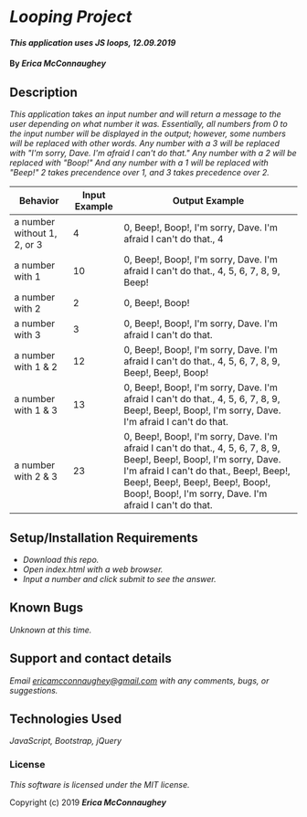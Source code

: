 # _Looping Project_

#### _This application uses JS loops, 12.09.2019_

#### By _**Erica McConnaughey**_

## Description

_This application takes an input number and will return a message to the user depending on what number it was. Essentially, all numbers from 0 to the input number will be displayed in the output; however, some numbers will be replaced with other words. Any number with a 3 will be replaced with "I'm sorry, Dave. I'm afraid I can't do that." Any number with a 2 will be replaced with "Boop!" And any number with a 1 will be replaced with "Beep!" 2 takes precendence over 1, and 3 takes precedence over 2._

| Behavior  |  Input Example | Output Example  |
|---|---|---|
| a number without 1, 2, or 3  | 4  | 0, Beep!, Boop!, I'm sorry, Dave. I'm afraid I can't do that., 4  |
| a number with 1 | 10 | 0, Beep!, Boop!, I'm sorry, Dave. I'm afraid I can't do that., 4, 5, 6, 7, 8, 9, Beep!  |
| a number with 2  | 2  | 0, Beep!, Boop!  |
| a number with 3  | 3  | 0, Beep!, Boop!, I'm sorry, Dave. I'm afraid I can't do that.  |
| a number with 1 & 2  | 12  | 0, Beep!, Boop!, I'm sorry, Dave. I'm afraid I can't do that., 4, 5, 6, 7, 8, 9, Beep!, Beep!, Boop!  |
| a number with 1 & 3  | 13  | 0, Beep!, Boop!, I'm sorry, Dave. I'm afraid I can't do that., 4, 5, 6, 7, 8, 9, Beep!, Beep!, Boop!, I'm sorry, Dave. I'm afraid I can't do that.  |
| a number with 2 & 3  | 23  | 0, Beep!, Boop!, I'm sorry, Dave. I'm afraid I can't do that., 4, 5, 6, 7, 8, 9, Beep!, Beep!, Boop!, I'm sorry, Dave. I'm afraid I can't do that., Beep!, Beep!, Beep!, Beep!, Beep!, Beep!, Boop!, Boop!, Boop!, I'm sorry, Dave. I'm afraid I can't do that.  |

## Setup/Installation Requirements

* _Download this repo._
* _Open index.html with a web browser._
* _Input a number and click submit to see the answer._

## Known Bugs

_Unknown at this time._

## Support and contact details

_Email ericamcconnaughey@gmail.com with any comments, bugs, or suggestions._

## Technologies Used

_JavaScript, Bootstrap, jQuery_

### License

*This software is licensed under the MIT license.*

Copyright (c) 2019 **_Erica McConnaughey_**